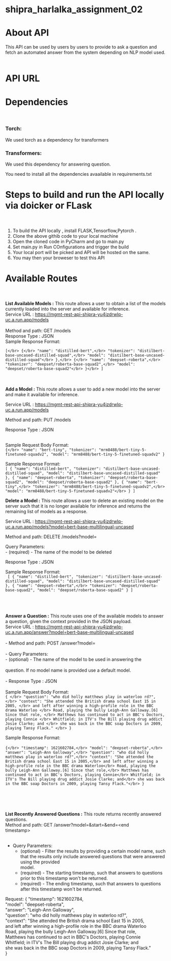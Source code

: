 # shipra_harlalka_assignment_02

# About API </br>

This API can be used by users by users to provide to ask a question and fetch an automated answer from the system depending on NLP model used.</br></br>

# API URL </br>

# Dependencies </br></br>

### Torch: 
We used torch as a dependency for transformers

### Transformers: 
We used this dependency for answering question.

You need to install all the dependencies avaailable in requirements.txt

# Steps to build and run the API locally via doicker or FLask</br></br>

1. To build the API locally , install FLASK,Tensorflow,Pytorch  .</br>
2. Clone the above githib code to your local machine
3. Open the cloned code in PyCharm and go to main.py
4. Set main.py in Run COnfigurations and trigger the build 
5. Your local port will be picked and API will be hosted on the same.
6. You may then your broweser to test this API 
  
# Available Routes</br></br>

<b>List Available Models :</b> This route allows a user to obtain a list of the models currently loaded into the server and available for inference.</br>
Service URL : https://mgmt-rest-api-shipra-yu4izdrwlq-uc.a.run.app/models   
</br>Method and path: GET /models</br>
Response Type : JSON</br>
Sample Response Format:</br>

`[</br>
    {</br>
        "name": "distilled-bert",</br>
         "tokenizer": "distilbert-base-uncased-distilled-squad",</br>
          "model": "distilbert-base-uncased-distilled-squad"</br>
    },</br>
    {</br>
         "name": "deepset-roberta",</br>
         "tokenizer": "deepset/roberta-base-squad2",</br>
         "model": "deepset/roberta-base-squad2"</br>
    }</br>
]`
</br></br></br>


<b>Add a Model :</b> This route allows a user to add a new model into the server and make it available for inference.</br>

Service URL : https://mgmt-rest-api-shipra-yu4izdrwlq-uc.a.run.app/models   </br>

Method and path: PUT /models</br>

Response Type : JSON</br></br>

Sample Request Body Format: </br>
    `{</br>
    "name": "bert-tiny",
    "tokenizer": "mrm8488/bert-tiny-5-finetuned-squadv2",
    "model": "mrm8488/bert-tiny-5-finetuned-squadv2"
    }`
    
Sample Response Format:</br>
    `[
        {
            "name": "distilled-bert",
            "tokenizer": "distilbert-base-uncased-distilled-squad",
            "model": "distilbert-base-uncased-distilled-squad"
        },
        {
            "name": "deepset-roberta",
            "tokenizer": "deepset/roberta-base-squad2",
            "model": "deepset/roberta-base-squad2"
        },
    {
        "name": "bert-tiny",</br>
        "tokenizer": "mrm8488/bert-tiny-5-finetuned-squadv2",</br>
        "model": "mrm8488/bert-tiny-5-finetuned-squadv2"</br>
    }
  ]`
    </br>

<b>Delete a Model :</b> This route allows a user to delete an existing model on the server such that it is no longer
available for inference and returns the remaining list of models as a response. </br>

Service URL : https://mgmt-rest-api-shipra-yu4izdrwlq-uc.a.run.app/models?model=bert-base-multilingual-uncased  </br>

Method and path: DELETE /models?model=<model name></br>

Query Parameters:</br> - <model name> (required) - The name of the model to be deleted</br>

Response Type : JSON</br>

Sample Response Format:</br>
   ` [
        {
            "name": "distilled-bert",
             "tokenizer": "distilbert-base-uncased-distilled-squad",
              "model": "distilbert-base-uncased-distilled-squad"
        },
        {
             "name": "deepset-roberta",</br>
             "tokenizer": "deepset/roberta-base-squad2",
             "model": "deepset/roberta-base-squad2"
        }
    ]`</br>
</br></br></br>

<b>Answer a Question :</b> This route uses one of the available models to answer a question, given the context provided in
the JSON payload.</br>
Service URL : https://mgmt-rest-api-shipra-yu4izdrwlq-uc.a.run.app/answer?model=bert-base-multilingual-uncased  </br>
</br>
    - Method and path: POST /answer?model=<model name></br>
</br>
    - Query Parameters:  
        - <model name> (optional) - The name of the model to be used in answering the</br>
</br>
question. If no model name is provided use a default model. </br>
</br>
    - Response Type : JSON</br>
</br>
Sample Request Body Format: </br>
    `{ </br>
            "question": "who did holly matthews play in waterloo rd?", </br>
            "context": "She attended the British drama school East 15 in 2005, </br>
            and left after winning a high-profile role in the BBC drama Waterloo </br>
            Road, playing the bully Leigh-Ann Galloway.[6] Since that role, </br>
            Matthews has continued to act in BBC's Doctors, playing Connie </br>
            Whitfield; in ITV's The Bill playing drug addict Josie Clarke; and </br>
            she was back in the BBC soap Doctors in 2009, playing Tansy Flack." </br>
    }` </br>

Sample Response Format:</br>
</br>
    `{</br>
            "timestamp": 1621602784,</br>
            "model": "deepset-roberta",</br>
            "answer": "Leigh-Ann Galloway",</br>
            "question": "who did holly matthews play in waterloo rd?",</br>
            "context": "She attended the British drama school East 15 in 2005,</br>
            and left after winning a high-profile role in the BBC drama Waterloo</br>
            Road, playing the bully Leigh-Ann Galloway.[6] Since that role,</br>
            Matthews has continued to act in BBC's Doctors, playing Connie</br>
            Whitfield; in ITV's The Bill playing drug addict Josie Clarke; and</br>
            she was back in the BBC soap Doctors in 2009, playing Tansy Flack."</br>
    }`

</br></br></br>

<b>List Recently Answered Questions :</b> This route returns recently answered questions.</br>
Method and path: GET /answer?model=<model name>&start=<start timestamp>&end=<end</br>
timestamp></br>
    </br>
   - Query Parameters:</br>
        - <model name> (optional) - Filter the results by providing a certain model name, such</br>
        that the results only include answered questions that were answered using the provided</br>
        model.</br>
       - <start timestamp> (required) - The starting timestamp, such that answers to questions</br>
          prior to this timestamp won't be returned.</br>
       - <end timestamp> (required) - The ending timestamp, such that answers to questions</br>
         after this timestamp won't be returned.</br>
     
Request:
          {
             "timestamp": 1621602784,</br>
             "model": "deepset-roberta",</br>
             "answer": "Leigh-Ann Galloway",</br>
             "question": "who did holly matthews play in waterloo rd?",</br>
             "context": "She attended the British drama school East 15 in 2005,</br>
                    and left after winning a high-profile role in the BBC drama Waterloo</br>
                    Road, playing the bully Leigh-Ann Galloway.[6] Since that role,</br>
                    Matthews has continued to act in BBC's Doctors, playing Connie</br>
                    Whitfield; in ITV's The Bill playing drug addict Josie Clarke; and</br>
                    she was back in the BBC soap Doctors in 2009, playing Tansy Flack."</br>
    }

</br></br></br>
